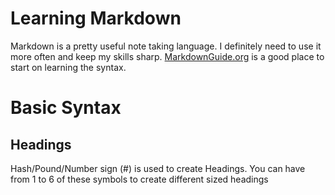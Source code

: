 # Learning Markdown

Markdown is a pretty useful note taking language. I definitely need to use it more often and keep my skills sharp. [MarkdownGuide.org](https://www.markdownguide.org/) is a good place to start on learning the syntax.

# Basic Syntax

## Headings

Hash/Pound/Number sign (#) is used to create Headings. You can have from 1 to 6 of these symbols to create different sized headings

